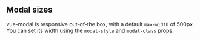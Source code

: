## Modal sizes

vue-modal is responsive out-of-the box, with a default <code>max-width</code> of 500px.  
You can set its width using the <code>modal-style</code> and <code>modal-class</code> props.

<vue-example file="customizing/responsive" />